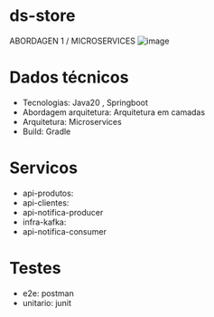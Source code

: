 # ds-store

ABORDAGEN 1 / MICROSERVICES
![image](https://github.com/user-attachments/assets/0e11affe-c682-4c12-8e66-f725d6c2a418)

# Dados técnicos
- Tecnologias: Java20 , Springboot
- Abordagem arquitetura: Arquitetura em camadas
- Arquitetura: Microservices 
- Build: Gradle

# Servicos
- api-produtos:
- api-clientes:
- api-notifica-producer
- infra-kafka:
- api-notifica-consumer

# Testes 
- e2e: postman 
- unitario: junit